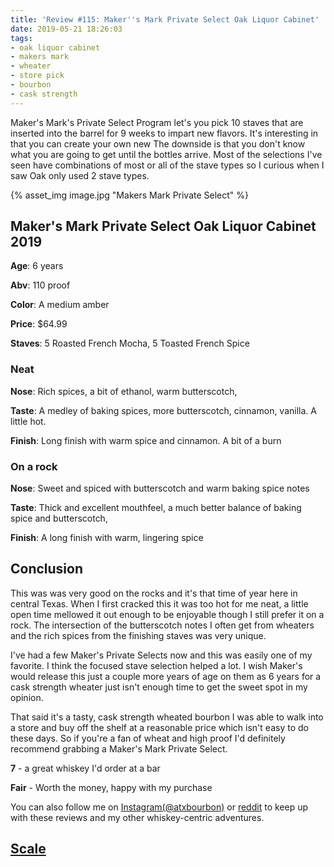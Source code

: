 ```yaml
---
title: 'Review #115: Maker''s Mark Private Select Oak Liquor Cabinet'
date: 2019-05-21 18:26:03
tags:
- oak liquor cabinet
- makers mark
- wheater
- store pick
- bourbon
- cask strength
---
```


Maker's Mark's Private Select Program let's you pick 10 staves that are inserted into the barrel for 9 weeks to impart new flavors. It's interesting in that you can create your own new The downside is that you don't know what you are going to get until the bottles arrive. Most of the selections I've seen have combinations of most or all of the stave types so I curious when I saw Oak only used 2 stave types.

{% asset_img image.jpg "Makers Mark Private Select" %}

## Maker's Mark Private Select Oak Liquor Cabinet 2019
**Age**: 6 years

**Abv**: 110 proof

**Color**: A medium amber 

**Price**: $64.99

**Staves**: 5 Roasted French Mocha, 5 Toasted French Spice

### Neat
**Nose**:  Rich spices, a bit of ethanol, warm butterscotch, 

**Taste**: A medley of baking spices, more butterscotch, cinnamon, vanilla. A little hot.

**Finish**: Long finish with warm spice and cinnamon. A bit of a burn

### On a rock
**Nose**:  Sweet and spiced with butterscotch and warm baking spice notes

**Taste**: Thick and excellent mouthfeel, a much better balance of baking spice and butterscotch,

**Finish**: A long finish with warm, lingering spice

## Conclusion
This was was very good on the rocks and it's that time of year here in central Texas. When I first cracked this it was too hot for me neat, a little open time mellowed it out enough to be enjoyable though I still prefer it on a rock. The intersection of the butterscotch notes I often get from wheaters and the rich spices from the finishing staves was very unique. 

I've had a few Maker's Private Selects now and this was easily one of my favorite. I think the focused stave selection helped a lot. I wish Maker's would release this just a couple more years of age on them as 6 years for a cask strength wheater just isn't enough time to get the sweet spot in my opinion.

That said it's a tasty, cask strength wheated bourbon I was able to walk into a store and buy off the shelf at a reasonable price which isn't easy to do these days. So if you're a fan of wheat and high proof I'd definitely recommend grabbing a Maker's Mark Private Select.

**7** - a great whiskey I'd order at a bar

**Fair** - Worth the money, happy with my purchase

You can also follow me on [Instagram(@atxbourbon)](https://www.instagram.com/atxbourbon/) or [reddit](https://www.reddit.com/r/scottmotorraddrinks/) to keep up with these reviews and my other whiskey-centric adventures.

## [Scale](http://atxbourbon.com/Scale/)